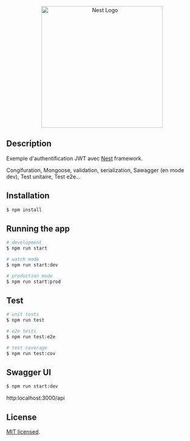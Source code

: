 <p align="center">
  <a href="http://nestjs.com/" target="blank"><img src="https://nestjs.com/img/logo_text.svg" width="320" alt="Nest Logo" /></a>
</p>

## Description

Exemple d'authentification JWT avec [Nest](https://github.com/nestjs/nest) framework.

Congifuration, Mongoose, validation, serialization, Sawagger (en mode dev), Test unitaire, Test e2e...

## Installation

```bash
$ npm install
```

## Running the app

```bash
# development
$ npm run start

# watch mode
$ npm run start:dev

# production mode
$ npm run start:prod
```

## Test

```bash
# unit tests
$ npm run test

# e2e tests
$ npm run test:e2e

# test coverage
$ npm run test:cov
```

## Swagger UI

```bash
$ npm run start:dev
```

http:localhost:3000/api

## License

[MIT licensed](LICENSE).
